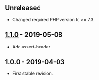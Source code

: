 ## Unreleased
- Changed required PHP version to >= 7.3.

## [1.1.0] - 2019-05-08
- Add assert-header.

## 1.0.0 - 2019-04-03
- First stable revision.

[1.1.0]: https://github.com/themichaelhall/webunit/compare/v1.0.0...v1.1.0
